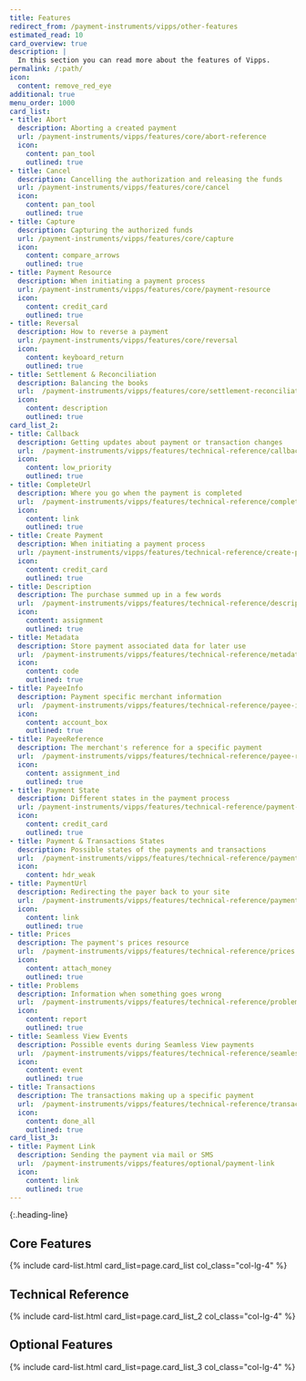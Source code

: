 ```yaml
---
title: Features
redirect_from: /payment-instruments/vipps/other-features
estimated_read: 10
card_overview: true
description: |
  In this section you can read more about the features of Vipps.
permalink: /:path/
icon:
  content: remove_red_eye
additional: true
menu_order: 1000
card_list:
- title: Abort
  description: Aborting a created payment
  url: /payment-instruments/vipps/features/core/abort-reference
  icon:
    content: pan_tool
    outlined: true
- title: Cancel
  description: Cancelling the authorization and releasing the funds
  url: /payment-instruments/vipps/features/core/cancel
  icon:
    content: pan_tool
    outlined: true
- title: Capture
  description: Capturing the authorized funds
  url: /payment-instruments/vipps/features/core/capture
  icon:
    content: compare_arrows
    outlined: true
- title: Payment Resource
  description: When initiating a payment process
  url: /payment-instruments/vipps/features/core/payment-resource
  icon:
    content: credit_card
    outlined: true
- title: Reversal
  description: How to reverse a payment
  url: /payment-instruments/vipps/features/core/reversal
  icon:
    content: keyboard_return
    outlined: true
- title: Settlement & Reconciliation
  description: Balancing the books
  url:  /payment-instruments/vipps/features/core/settlement-reconciliation
  icon:
    content: description
    outlined: true
card_list_2:
- title: Callback
  description: Getting updates about payment or transaction changes
  url:  /payment-instruments/vipps/features/technical-reference/callback
  icon:
    content: low_priority
    outlined: true
- title: CompleteUrl
  description: Where you go when the payment is completed
  url:  /payment-instruments/vipps/features/technical-reference/complete-url
  icon:
    content: link
    outlined: true
- title: Create Payment
  description: When initiating a payment process
  url: /payment-instruments/vipps/features/technical-reference/create-payment
  icon:
    content: credit_card
    outlined: true
- title: Description
  description: The purchase summed up in a few words
  url:  /payment-instruments/vipps/features/technical-reference/description
  icon:
    content: assignment
    outlined: true
- title: Metadata
  description: Store payment associated data for later use
  url:  /payment-instruments/vipps/features/technical-reference/metadata
  icon:
    content: code
    outlined: true
- title: PayeeInfo
  description: Payment specific merchant information
  url:  /payment-instruments/vipps/features/technical-reference/payee-info
  icon:
    content: account_box
    outlined: true
- title: PayeeReference
  description: The merchant's reference for a specific payment
  url:  /payment-instruments/vipps/features/technical-reference/payee-reference
  icon:
    content: assignment_ind
    outlined: true
- title: Payment State
  description: Different states in the payment process
  url: /payment-instruments/vipps/features/technical-reference/payment-state
  icon:
    content: credit_card
    outlined: true
- title: Payment & Transactions States
  description: Possible states of the payments and transactions
  url:  /payment-instruments/vipps/features/technical-reference/payment-transaction-states
  icon:
    content: hdr_weak
- title: PaymentUrl
  description: Redirecting the payer back to your site
  url:  /payment-instruments/vipps/features/technical-reference/payment-url
  icon:
    content: link
    outlined: true
- title: Prices
  description: The payment's prices resource
  url:  /payment-instruments/vipps/features/technical-reference/prices
  icon:
    content: attach_money
    outlined: true
- title: Problems
  description: Information when something goes wrong
  url:  /payment-instruments/vipps/features/technical-reference/problems
  icon:
    content: report
    outlined: true
- title: Seamless View Events
  description: Possible events during Seamless View payments
  url:  /payment-instruments/vipps/features/technical-reference/seamless-view-events
  icon:
    content: event
    outlined: true
- title: Transactions
  description: The transactions making up a specific payment
  url:  /payment-instruments/vipps/features/technical-reference/transactions
  icon:
    content: done_all
    outlined: true
card_list_3:
- title: Payment Link
  description: Sending the payment via mail or SMS
  url:  /payment-instruments/vipps/features/optional/payment-link
  icon:
    content: link
    outlined: true
---
```


{:.heading-line}

## Core Features

{% include card-list.html card_list=page.card_list
    col_class="col-lg-4" %}

## Technical Reference

{% include card-list.html card_list=page.card_list_2
    col_class="col-lg-4" %}

## Optional Features

{% include card-list.html card_list=page.card_list_3
    col_class="col-lg-4" %}
